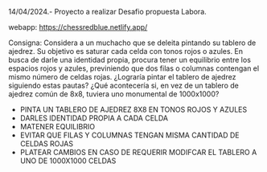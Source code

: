 14/04/2024.- 
Proyecto a realizar Desafio propuesta Labora.

webapp:
https://chessredblue.netlify.app/

Consigna:
Considera a un muchacho que se deleita pintando su tablero de ajedrez. Su objetivo es saturar cada celda con tonos rojos o azules. En busca de darle una identidad propia, procura tener un equilibrio entre los espacios rojos y azules, previniendo que dos filas o columnas contengan el mismo número de celdas rojas. ¿Lograría pintar el tablero de ajedrez siguiendo estas pautas? ¿Qué acontecería si, en vez de un tablero de ajedrez común de 8x8, tuviera uno monumental de 1000x1000? 



- PINTA UN TABLERO DE AJEDREZ 8X8 EN TONOS ROJOS Y AZULES
- DARLES IDENTIDAD PROPIA A CADA CELDA
- MATENER EQUILIBRIO
- EVITAR QUE FILAS Y COLUMNAS TENGAN MISMA CANTIDAD DE CELDAS ROJAS
- PLATEAR CAMBIOS EN CASO DE REQUERIR MODIFCAR EL TABLERO A UNO DE 1000X1000 CELDAS







